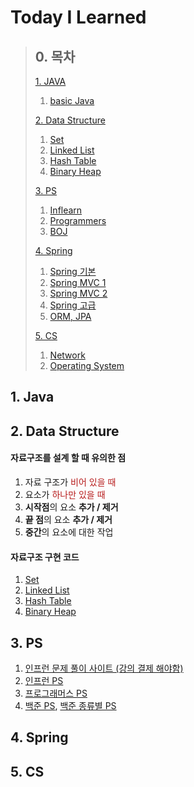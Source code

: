 # Today I Learned 

>## 0. 목차
>[1. JAVA](#1-java)
>   1. [basic Java](basicJava)
>
>[2. Data Structure](#2-data-structure)
>   1. [Set](dataStructure/set/README.md)
>   2. [Linked List](dataStructure/list/README.md)
>   3. [Hash Table](dataStructure/hash/README.md)
>   4. [Binary Heap](dataStructure/heap/README.md)
>
>
>[3. PS](#3-PS)
>   1. [Inflearn](algorithm/inflearn)
>   2. [Programmers](algorithm/programmers)
>   3. [BOJ](algorithm/beackjoon)
>
>
>[4. Spring](#4-Spring)
> 1. [Spring 기본](springFramework/springbasic.md)
> 3. [Spring MVC 1](springFramework/springMVC/spring1.md)
> 4. [Spring MVC 2]()
> 5. [Spring 고급]()
> 6. [ORM, JPA]()
> 
> 
>[5. CS](#5-CS)
>   1. [Network](network)
>   2. [Operating System](operatingSystem)
>
> 

## 1. Java

## 2. Data Structure

#### **자료구조를 설계 할 때 유의한 점**
1. 자료 구조가 <span style="color: #b71c1c">비어 있을 때</span>
2. 요소가 <span style="color: #b71c1c">하나만 있을 때</span>
3. **시작점**의 요소 **추가 / 제거**
4. **끝 점**의 요소 **추가 / 제거**
5. **중간**의 요소에 대한 작업

#### 자료구조 구현 코드
1. [Set](dataStructure/set/README.md)
2. [Linked List](dataStructure/list/README.md)
3. [Hash Table](dataStructure/hash/README.md)
4. [Binary Heap](dataStructure/heap/README.md)

 
## 3. PS
1. [인프런 문제 풀이 사이트 (강의 결제 해야함)](https://www.inflearn.com/course/%EC%9E%90%EB%B0%94-%EC%95%8C%EA%B3%A0%EB%A6%AC%EC%A6%98-%EB%AC%B8%EC%A0%9C%ED%92%80%EC%9D%B4-%EC%BD%94%ED%85%8C%EB%8C%80%EB%B9%84/)
2. [인프런 PS](algorithm/inflearn)
3. [프로그래머스 PS](algorithm/programmers)
4. [백준 PS](algorithm/baeckjoon), [백준 종류별 PS](algorithm/barkingdog)

## 4. Spring

## 5. CS